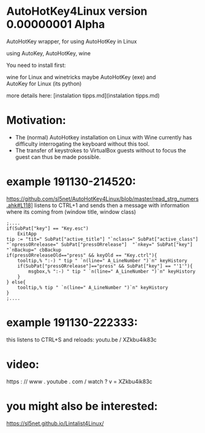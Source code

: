 # AutoHotKey4Linux version 0.00000001 Alpha

AutoHotKey wrapper, for using AutoHotKey in Linux  

using AutoKey, AutoHotKey, wine

You need to install first:

wine for Linux  and
winetricks maybe
AutoHotKey (exe) and  
AutoKey for Linux (its python)

more details here: [instalation tipps.md](instalation tipps.md)

# Motivation:

  - The (normal) AutoHotkey installation on Linux with Wine currently has 
  difficulty interrogating the keyboard without this tool.
  - The transfer of keystrokes to VirtualBox guests 
  without to focus the guest can thus be made possible.


# example 191130-214520:

https://github.com/sl5net/AutoHotKey4Linux/blob/master/read_strg_numers.ahk#L118]
listens to CTRL+1 and sends then a message with 
information where its coming from (window title, window class) 

```AutoHotKey
;....
if(SubPat["key"] == "Key.esc")
	ExitApp
tip := "tit=" SubPat["active_title"] "`nclass=" SubPat["active_class"] "`npressORrelease=" SubPat["pressORrelease"]  "`nkey=" SubPat["key"] "`nBackup=" cbBackup
if(pressORreleaseOld=="press" && keyOld == "Key.ctrl"){
	tooltip,% ":-) " tip " `n(line=" A_LineNumber ")`n" keyHistory
	if(SubPat["pressORrelease"]=="press" && SubPat["key"] == "'1'"){
		msgbox,% ":-) " tip " `n(line=" A_LineNumber ")`n" keyHistory
	}
} else{
	tooltip,% tip " `n(line=" A_LineNumber ")`n" keyHistory 
}
;....
```

# example 191130-222333:

this listens to CTRL+S and reloads: youtu.be / XZkbu4ik83c

# video: 

https : // www . youtube . com / watch ? v = XZkbu4ik83c

# you might also be interested:

https://sl5net.github.io/Lintalist4Linux/

